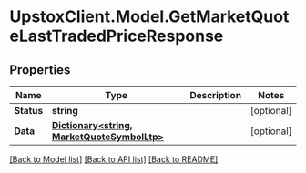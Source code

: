 # UpstoxClient.Model.GetMarketQuoteLastTradedPriceResponse
## Properties

Name | Type | Description | Notes
------------ | ------------- | ------------- | -------------
**Status** | **string** |  | [optional] 
**Data** | [**Dictionary&lt;string, MarketQuoteSymbolLtp&gt;**](MarketQuoteSymbolLtp.md) |  | [optional] 

[[Back to Model list]](../README.md#documentation-for-models) [[Back to API list]](../README.md#documentation-for-api-endpoints) [[Back to README]](../README.md)

